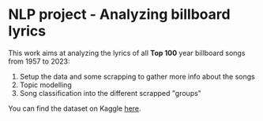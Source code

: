 # NLP project - Analyzing billboard lyrics

This work aims at analyzing the lyrics of all __Top 100__ year billboard songs from 1957 to 2023:
1) Setup the data and some scrapping to gather more info about the songs
2) Topic modelling 
3) Song classification into the different scrapped "groups"

You can find the dataset on Kaggle [here](https://www.kaggle.com/datasets/brianblakely/top-100-songs-and-lyrics-from-1959-to-2019).